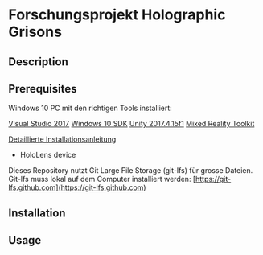 # Forschungsprojekt Holographic Grisons

## Description

## Prerequisites

Windows 10 PC mit den richtigen Tools installiert:

 [Visual Studio 2017](https://visualstudio.microsoft.com/downloads/)
 [Windows 10 SDK](https://developer.microsoft.com/en-US/windows/downloads/windows-10-sdk)
 [Unity 2017.4.15f1](https://unity3d.com/unity/qa/lts-releases)
 [Mixed Reality Toolkit](https://github.com/Microsoft/MixedRealityToolkit-Unity/blob/master/README.md)
  
[Detaillierte Installationsanleitung](https://docs.microsoft.com/en-us/windows/mixed-reality/install-the-tools)
- HoloLens device 

Dieses Repository nutzt Git Large File Storage (git-lfs) für grosse Dateien. Git-lfs muss lokal auf dem Computer installiert werden: [https://git-lfs.github.com](https://git-lfs.github.com)



## Installation

## Usage

